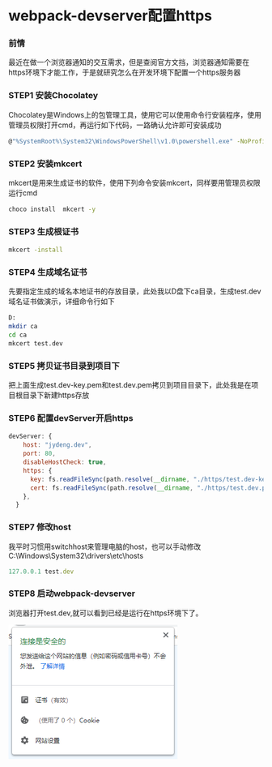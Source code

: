 # webpack-devserver配置https

### **前情**

最近在做一个浏览器通知的交互需求，但是查阅官方文挡，浏览器通知需要在https环境下才能工作，于是就研究怎么在开发环境下配置一个https服务器

### **STEP1 安装Chocolatey**

Chocolatey是Windows上的包管理工具，使用它可以使用命令行安装程序，使用管理员权限打开cmd，再运行如下代码，一路确认允许即可安装成功

```bash
@"%SystemRoot%\System32\WindowsPowerShell\v1.0\powershell.exe" -NoProfile -InputFormat None -ExecutionPolicy Bypass -Command "iex ((New-Object System.Net.WebClient).DownloadString('https://chocolatey.org/install.ps1'))" && SET "PATH=%PATH%;%ALLUSERSPROFILE%\chocolatey\bin"
```

### **STEP2 安装mkcert**

mkcert是用来生成证书的软件，使用下列命令安装mkcert，同样要用管理员权限运行cmd

```bash
choco install  mkcert -y
```

### **STEP3 生成根证书**

```bash
mkcert -install
```

### **STEP4 生成域名证书**

先要指定生成的域名本地证书的存放目录，此处我以D盘下ca目录，生成test.dev域名证书做演示，详细命令行如下

```bash
D:
mkdir ca
cd ca
mkcert test.dev
```

### **STEP5 拷贝证书目录到项目下**

把上面生成test.dev-key.pem和test.dev.pem拷贝到项目目录下，此处我是在项目根目录下新建https存放

### **STEP6 配置devServer开启https**

```jsx
devServer: {
    host: "jydeng.dev",
    port: 80,
    disableHostCheck: true,
    https: {
      key: fs.readFileSync(path.resolve(__dirname, "./https/test.dev-key.pem")),
      cert: fs.readFileSync(path.resolve(__dirname, "./https/test.dev.pem")),
    },
  }
```

### STEP7 修改host

我平时习惯用switchhost来管理电脑的host，也可以手动修改C:\Windows\System32\drivers\etc\hosts

```jsx
127.0.0.1 test.dev
```

### STEP8 启动webpack-devserver

浏览器打开test.dev,就可以看到已经是运行在https环境下了。

![演示图片](./https-cert.png)